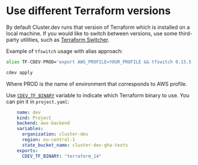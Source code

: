 # Use different Terraform versions

By default Cluster.dev runs that version of Terraform which is installed on a local machine. If you would like to switch between versions, use some third-party utilities, such as [Terraform Switcher](https://github.com/warrensbox/terraform-switcher/).

Example of `tfswitch` usage with alias approach:

```bash
alias TF-CDEV-PROD='export AWS_PROFILE=YOUR_PROFILE && tfswitch 0.15.5'

cdev apply
```

Where PROD is the name of environment that corresponds to AWS profile.

Use [`CDEV_TF_BINARY`](https://docs.cluster.dev/env-variables/) variable to indicate which Terraform binary to use. You can pin it in `project.yaml`:

```yaml
    name: dev
    kind: Project
    backend: aws-backend
    variables:
      organization: cluster-dev
      region: eu-central-1
      state_bucket_name: cluster-dev-gha-tests
    exports:
      CDEV_TF_BINARY: "terraform_14"
```
